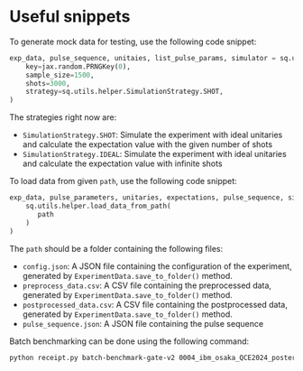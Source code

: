 # Useful snippets

To generate mock data for testing, use the following code snippet:

```python
exp_data, pulse_sequence, unitaies, list_pulse_params, simulator = sq.utils.helper.generate_mock_experiment_data(
    key=jax.random.PRNGKey(0),
    sample_size=1500,
    shots=3000,
    strategy=sq.utils.helper.SimulationStrategy.SHOT,
)
```

The strategies right now are:
- `SimulationStrategy.SHOT`: Simulate the experiment with ideal unitaries and calculate the expectation value with the given number of shots
- `SimulationStrategy.IDEAL`: Simulate the experiment with ideal unitaries and calculate the expectation value with infinite shots

To load data from given `path`, use the following code snippet:

```python
exp_data, pulse_parameters, unitaries, expectations, pulse_sequence, simulator = (
    sq.utils.helper.load_data_from_path(
       path
    )
)
```
The `path` should be a folder containing the following files:
- `config.json`: A JSON file containing the configuration of the experiment, generated by `ExperimentData.save_to_folder()` method.
- `preprocess_data.csv`: A CSV file containing the preprocessed data, generated by `ExperimentData.save_to_folder()` method.
- `postprocessed_data.csv`: A CSV file containing the postprocessed data, generated by `ExperimentData.save_to_folder()` method.
- `pulse_sequence.json`: A JSON file containing the pulse sequence


Batch benchmarking can be done using the following command:
```sh 
python receipt.py batch-benchmark-gate-v2 0004_ibm_osaka_QCE2024_poster/q0 0004_ibm_osaka_QCE2024_poster/q0/ckpts --pure-gate
```